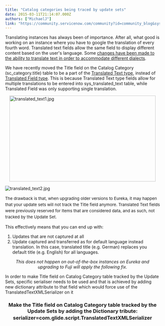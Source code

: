 ```yaml
---
title: "Catalog categories being traced by update sets"
date: 2015-03-11T21:14:07.000Z
authors: ["MichaelJ"]
link: "https://community.servicenow.com/community?id=community_blog&sys_id=2e7d6269dbd0dbc01dcaf3231f9619c8"
---
```

<p>Translating instances has always been of importance. After all, what good is working on an instance where you have to google the translation of every fourth word. Translated text fields allow the same field to display different content based on the user's language. Some <a title="i.service-now.com/kb_view.do?sysparm_article=KB0547507" href="https://hi.service-now.com/kb_view.do?sysparm_article=KB0547507">changes have been made to the ability to translate text in order to accommodate different dialects</a>.</p><p></p><p>We have recently moved the Title field on the Catalog Category (sc_category.title) table to be a part of the <a title="ki.servicenow.com/index.php?title=Using_Translated_Text" href="http://wiki.servicenow.com/index.php?title=Using_Translated_Text">Translated Text type</a>, instead of <a title="ki.servicenow.com/index.php?title=Language_Internationalization#Translated_Name_.2F_Field" href="http://wiki.servicenow.com/index.php?title=Language_Internationalization#Translated_Name_.2F_Field">Translated Field type</a>. This is because Translated Text type fields allow for multiple translations to be entered into sys_translated_text table, while Translated Field was only supporting single translation.</p><p><img   alt="translated_text1.jpg" class="image-0 jive-image" height="279" src="4cd5e3f1db9c5b048c8ef4621f9619db.iix" style="height: 279px; width: 475.821818181818px; display: block; margin-left: auto; margin-right: auto;" width="476"/></p><p><img   alt="translated_text2.jpg" class="image-1 jive-image" src="4b7c0186db54130468c1fb651f9619a1.iix" style="height: auto; display: block; margin-left: auto; margin-right: auto;"/></p><p><span style="font-size: 10pt; line-height: 1.5em;">The drawback is that, when upgrading older versions to Eureka, it may happen that your update sets will not track the Title field anymore. Translated Text fields were previously reserved for Items that are considered data, and as such, not tracked by the Update Set.</span></p><p></p><p>This effectively means that you can end up with:</p><ol><li>Updates that are not captured at all</li><li>Update captured and transferred as for default language instead translation. In this case, translated title (e.g. German) replaces you default title (e.g. English) for all languages.</li></ol><p></p><p style="text-align: center;"><em>This does not happen on out-of-the-box instances on Eureka and upgrading to Fuji will apply the following fix.</em></p><p></p><p>In order to make Title field on Catalog Category table tracked by the Update Sets, specific serialiser needs to be used and that is achieved by adding new dictionary attribute to that field which would force <span class="s1">use</span> of the TranslatedTextXMLSerializer on it</p><p></p><h3 style="text-align: center;">Make the Title field on Catalog Category table tracked by the Update Sets by adding the Dictionary tribute: <span style="line-height: 1.5em;">serializer=com.glide.script.TranslatedTextXMLSerializer</span></h3>